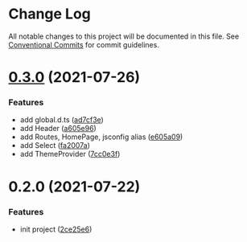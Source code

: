 # Change Log

All notable changes to this project will be documented in this file.
See [Conventional Commits](https://conventionalcommits.org) for commit guidelines.

# [0.3.0](https://github.com/xlx-tutorials/enterprise/compare/v0.2.0...v0.3.0) (2021-07-26)


### Features

* add global.d.ts ([ad7cf3e](https://github.com/xlx-tutorials/enterprise/commit/ad7cf3ee3e4f7898616eb10d642c78f2b357160f))
* add Header ([a605e96](https://github.com/xlx-tutorials/enterprise/commit/a605e96b058fcc8b2f5944bf59638215aff9f1c7))
* add Routes, HomePage, jsconfig alias ([e605a09](https://github.com/xlx-tutorials/enterprise/commit/e605a0916d2e62560cece217818b91f9e04657fb))
* add Select ([fa2007a](https://github.com/xlx-tutorials/enterprise/commit/fa2007a3e20b2ee57edf5cf4068e45b71998166b))
* add ThemeProvider ([7cc0e3f](https://github.com/xlx-tutorials/enterprise/commit/7cc0e3fd6fa7515b54a35bdffc04e75e03aad16f))





# 0.2.0 (2021-07-22)


### Features

* init project ([2ce25e6](https://github.com/xlx-tutorials/enterprise/commit/2ce25e632927bf031562a2501b4042f8743a6140))
